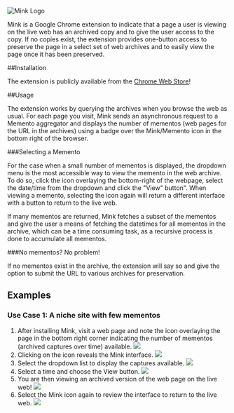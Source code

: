 ![Mink Logo](https://github.com/machawk1/Mink/blob/master/mink-plugin/images/minkLogo_300.png)


Mink is a Google Chrome extension to indicate that a page a user is viewing on the live web has an archived copy and to give the user access to the copy. If no copies exist, the extension provides one-button access to preserve the page in a select set of web archives and to easily view the page once it has been preserved.

##Installation

The extension is publicly available from the [Chrome Web Store](https://chrome.google.com/webstore/detail/mink/jemoalkmipibchioofomhkgimhofbbem)!

##Usage

The extension works by querying the archives when you browse the web as usual. For each page you visit, Mink sends an asynchronous request to a Memento aggregator and displays the number of mementos (web pages for the URL in the archives) using a badge over the Mink/Memento icon in the bottom right of the browser.

###Selecting a Memento

For the case when a small number of mementos is displayed, the dropdown menu is the most accessible way to view the memento in the web archive. To do so, click the icon overlaying the bottom-right of the webpage, select the date/time from the dropdown and click the "View" button". When viewing a memento, selecting the icon again will return a different interface with a button to return to the live web.

If many mementos are returned, Mink fetches a subset of the mementos and give the user a means of fetching the datetimes for all mementos in the archive, which can be a time consuming task, as a recursive process is done to accumulate all mementos.

###No mementos? No problem!

If no mementos exist in the archive, the extension will say so and give the option to submit the URL to various archives for preservation.

## Examples

### Use Case 1: A niche site with few mementos

1. After installing Mink, visit a web page and note the icon overlaying the page in the bottom right corner indicating the number of mementos (archived captures over time) available.
![](https://github.com/machawk1/Mink/blob/master/meta/screenshots/simple/1.png)
2. Clicking on the icon reveals the Mink interface.
![](https://github.com/machawk1/Mink/blob/master/meta/screenshots/simple/2.png)
3. Select the dropdown list to display the captures available.
![](https://github.com/machawk1/Mink/blob/master/meta/screenshots/simple/3.png)
4. Select a time and choose the View button.
![](https://github.com/machawk1/Mink/blob/master/meta/screenshots/simple/4.png)
5. You are then viewing an archived version of the web page on the live web!
![](https://github.com/machawk1/Mink/blob/master/meta/screenshots/simple/5.png)
6. Select the Mink icon again to review the interface to return to the live web.
![](https://github.com/machawk1/Mink/blob/master/meta/screenshots/simple/6.png)
